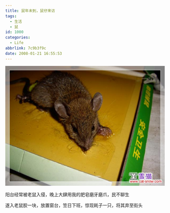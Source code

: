 ```yaml
---
title: 鼠年未到，鼠仔来访
tags:
  - 生活
  - 鼠
id: 1000
categories:
  - Life
abbrlink: 7c9b3f9c
date: 2008-01-21 16:55:53
---
```


![](/images/2008/01/21_200801211656174818_6347.jpg)

阳台经常被老鼠入侵，晚上大肆用我的肥皂磨牙磨爪，民不聊生

遂入老鼠胶一块，放置窗台，笠日下班，惊现耗子一只，将其弃至街头